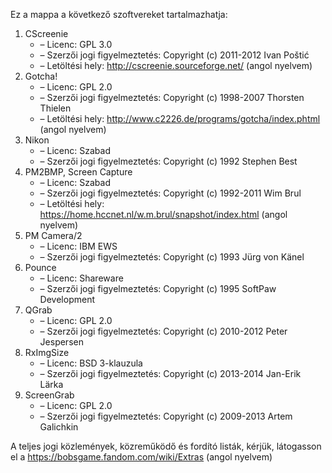 ﻿Ez a mappa a következő szoftvereket tartalmazhatja:

1. CScreenie
   - – Licenc: GPL 3.0
   - – Szerzői jogi figyelmeztetés: Copyright (c) 2011-2012 Ivan Poštić
   - – Letöltési hely: http://cscreenie.sourceforge.net/ (angol nyelvem)
2. Gotcha!
   - – Licenc: GPL 2.0
   - – Szerzői jogi figyelmeztetés: Copyright (c) 1998-2007 Thorsten Thielen
   - – Letöltési hely: http://www.c2226.de/programs/gotcha/index.phtml (angol nyelvem)
3. Nikon
   - – Licenc: Szabad
   - – Szerzői jogi figyelmeztetés: Copyright (c) 1992 Stephen Best
4. PM2BMP, Screen Capture
   - – Licenc: Szabad
   - – Szerzői jogi figyelmeztetés: Copyright (c) 1992-2011 Wim Brul
   - – Letöltési hely: https://home.hccnet.nl/w.m.brul/snapshot/index.html (angol nyelvem)
5. PM Camera/2
   - – Licenc: IBM EWS
   - – Szerzői jogi figyelmeztetés: Copyright (c) 1993 Jürg von Känel
6. Pounce
   - – Licenc: Shareware
   - – Szerzői jogi figyelmeztetés: Copyright (c) 1995 SoftPaw Development
7. QGrab
   - – Licenc: GPL 2.0
   - – Szerzői jogi figyelmeztetés: Copyright (c) 2010-2012 Peter Jespersen
8. RxImgSize
   - – Licenc: BSD 3-klauzula
   - – Szerzői jogi figyelmeztetés: Copyright (c) 2013-2014 Jan-Erik Lärka
9. ScreenGrab
   - – Licenc: GPL 2.0
   - – Szerzői jogi figyelmeztetés: Copyright (c) 2009-2013 Artem Galichkin

A teljes jogi közlemények, közreműködő és fordító listák, kérjük, látogasson el a https://bobsgame.fandom.com/wiki/Extras (angol nyelvem)
